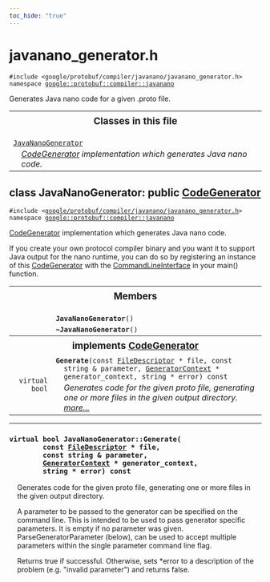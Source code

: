 ```yaml
---
toc_hide: "true"
---
```


<html devsite><head><title>javanano_generator.h</title><meta name="project_path" value="/protocol-buffers/_project.yaml" /><meta name="book_path" value="/protocol-buffers/_book.yaml" /></head><body><h1>javanano_generator.h</h1><p><code>#include &lt;google/protobuf/compiler/javanano/javanano_generator.h&gt;<br>namespace <a href="#google.protobuf.compiler">google::protobuf::compiler::javanano</a></code></p><p>Generates Java nano code for a given .proto file. </p><table width="100%"><tr><th colspan="2"><h3 style="margin-top: 4px">Classes in this file</h3></th></tr><tr><td><div><code><a href="#JavaNanoGenerator">JavaNanoGenerator</a></code></div><div style="font-style: italic; margin-top: 4px; margin-left: 16px;"><a href='google.protobuf.compiler.code_generator#CodeGenerator'>CodeGenerator</a> implementation which generates Java nano code. </div></td></tr></table><h2 id="JavaNanoGenerator">class JavaNanoGenerator: public <a href="google.protobuf.compiler.code_generator#CodeGenerator">CodeGenerator</a></h2><p><code>#include &lt;<a href="#">google/protobuf/compiler/javanano/javanano_generator.h</a>&gt;<br>namespace <a href="#google.protobuf.compiler">google::protobuf::compiler::javanano</a></code></p><p><a href='google.protobuf.compiler.code_generator#CodeGenerator'>CodeGenerator</a> implementation which generates Java nano code. </p><p>If you create your own protocol compiler binary and you want it to support Java output for the nano runtime, you can do so by registering an instance of this <a href='google.protobuf.compiler.code_generator#CodeGenerator'>CodeGenerator</a> with the <a href='google.protobuf.compiler.command_line_interface#CommandLineInterface'>CommandLineInterface</a> in your main() function. </p>
<table><tr><th colspan="2"><h3 style="margin-top: 4px">Members</h3></th></tr><tr><td style="border-right-width: 0px; text-align: right;"><code></code></td><td style="border-left-width: 0px"id="JavaNanoGenerator.JavaNanoGenerator"><div style="padding-left: 16px; text-indent: -16px"><code><b>JavaNanoGenerator</b>()</code></div></td></tr><tr><td style="border-right-width: 0px; text-align: right;"><code></code></td><td style="border-left-width: 0px"id="JavaNanoGenerator.~JavaNanoGenerator"><div style="padding-left: 16px; text-indent: -16px"><code><b>~JavaNanoGenerator</b>()</code></div></td></tr><tr><th colspan="2"><h3 style="margin-top: 4px; margin-bottom: 4px;">implements <a href='google.protobuf.compiler.code_generator#CodeGenerator'>CodeGenerator</a></h3><div style="font-style: italic; font-weight: normal;"></div></th></tr><tr><td style="border-right-width: 0px; text-align: right;"><code>virtual bool</code></td><td style="border-left-width: 0px"id="JavaNanoGenerator.Generate"><div style="padding-left: 16px; text-indent: -16px"><code><b>Generate</b>(const <a href='google.protobuf.descriptor#FileDescriptor'>FileDescriptor</a> * file, const string &amp; parameter, <a href='google.protobuf.compiler.code_generator#GeneratorContext'>GeneratorContext</a> * generator_context, string * error) const</code></div><div style="font-style: italic; margin-top: 4px; margin-left: 16px;">Generates code for the given proto file, generating one or more files in the given output directory.  <a href="#JavaNanoGenerator.Generate.details">more...</a></div></td></tr></table> <hr><h3 id="JavaNanoGenerator.Generate.details"><code>virtual bool JavaNanoGenerator::Generate(<br>&nbsp;&nbsp;&nbsp;&nbsp;&nbsp;&nbsp;&nbsp;&nbsp;const <a href='google.protobuf.descriptor#FileDescriptor'>FileDescriptor</a> * file,<br>&nbsp;&nbsp;&nbsp;&nbsp;&nbsp;&nbsp;&nbsp;&nbsp;const string &amp; parameter,<br>&nbsp;&nbsp;&nbsp;&nbsp;&nbsp;&nbsp;&nbsp;&nbsp;<a href='google.protobuf.compiler.code_generator#GeneratorContext'>GeneratorContext</a> * generator_context,<br>&nbsp;&nbsp;&nbsp;&nbsp;&nbsp;&nbsp;&nbsp;&nbsp;string * error) const</code></h3><div style="margin-left: 16px"><p>Generates code for the given proto file, generating one or more files in the given output directory. </p><p>A parameter to be passed to the generator can be specified on the command line. This is intended to be used to pass generator specific parameters. It is empty if no parameter was given. ParseGeneratorParameter (below), can be used to accept multiple parameters within the single parameter command line flag.</p>
<p>Returns true if successful. Otherwise, sets *error to a description of the problem (e.g. "invalid parameter") and returns false. </p>
</div></body></html>
